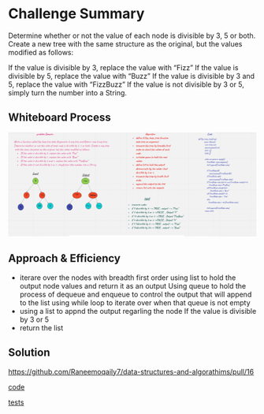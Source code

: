 # Challenge Summary
<!-- Description of the challenge -->
Determine whether or not the value of each node is divisible by 3, 5 or both. Create a new tree with the same structure as the original, but the values modified as follows:

If the value is divisible by 3, replace the value with “Fizz”
If the value is divisible by 5, replace the value with “Buzz”
If the value is divisible by 3 and 5, replace the value with “FizzBuzz”
If the value is not divisible by 3 or 5, simply turn the number into a String.

## Whiteboard Process
<!-- Embedded whiteboard image -->
![FizzBuzz tree whiteboard](./fizzbuzztree.png)

## Approach & Efficiency
<!-- What approach did you take? Why? What is the Big O space/time for this approach? -->
- iterare over the nodes with breadth first order 
using list to hold the output node values and return it as an output
Using queue to hold the process of dequeue and enqueue to control the output that will append to the list
using while loop to iterate over when that queue is not empty 
- using a list to appnd the output regarling the node If the value is divisible by 3 or 5
- return the list 


## Solution
<!-- Show how to run your code, and examples of it in action -->
https://github.com/Raneemoqaily7/data-structures-and-algorathims/pull/16


[code](./trees/trees.py)


[tests](./tests/test_trees.py)